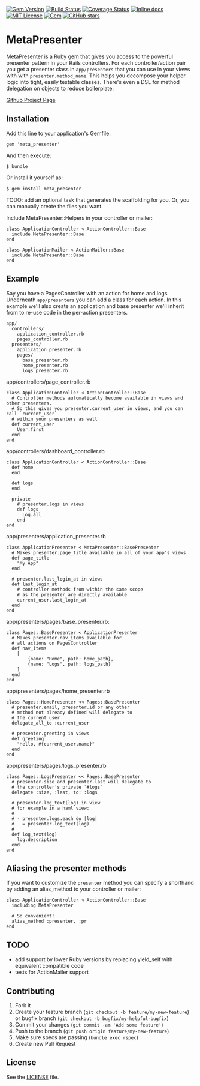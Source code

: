 [![Gem Version](https://badge.fury.io/rb/meta_presenter.svg)](https://badge.fury.io/rb/meta_presenter) [![Build Status](https://travis-ci.org/szTheory/meta_presenter.svg?branch=master)](https://travis-ci.org/szTheory/meta_presenter) [![Coverage Status](https://coveralls.io/repos/github/szTheory/meta_presenter/badge.svg?branch=master)](https://coveralls.io/github/szTheory/meta_presenter?branch=master) [![Inline docs](http://inch-ci.org/github/szTheory/meta_presenter.svg?branch=master)](http://inch-ci.org/github/szTheory/meta_presenter) [![MIT License](https://img.shields.io/github/license/mashape/apistatus.svg)](https://github.com/szTheory/meta_presenter/blob/master/LICENSE.txt) [![Gem](https://img.shields.io/gem/dt/meta_presenter.svg)](https://rubygems.org/gems/meta_presenter) [![GitHub stars](https://img.shields.io/github/stars/szTheory/meta_presenter.svg?label=Stars&style=social)](https://github.com/szTheory/meta_presenter)

# MetaPresenter

MetaPresenter is a Ruby gem that gives you access to the powerful presenter pattern in your Rails controllers. For each controller/action pair you get a presenter class in `app/presenters` that you can use in your views with with `presenter.method_name`. This helps you decompose your helper logic into tight, easily testable classes. There's even a DSL for method delegation on objects to reduce boilerplate.

[Github Project Page](https://github.com/szTheory/meta_presenter)

## Installation

Add this line to your application's Gemfile:

    gem 'meta_presenter'

And then execute:

    $ bundle

Or install it yourself as:

    $ gem install meta_presenter

TODO: add an optional task that generates the scaffolding for you. Or, you can manually create the files you want.

Include MetaPresenter::Helpers in your controller or mailer:

    class ApplicationController < ActionController::Base
      include MetaPresenter::Base
    end

    class ApplicationMailer < ActionMailer::Base
      include MetaPresenter::Base
    end

## Example

Say you have a PagesController with an action for home and logs. Underneath `app/presenters` you can add a class for each action. In this example we'll also create an application and base presenter we'll inherit from to re-use code in the per-action presenters.

    app/
      controllers/
        application_controller.rb
        pages_controller.rb
      presenters/
        application_presenter.rb
        pages/
          base_presenter.rb
          home_presenter.rb
          logs_presenter.rb

app/controllers/page_controller.rb

    class ApplicationController < ActionController::Base
      # Controller methods automatically become available in views and other presenters.
      # So this gives you presenter.current_user in views, and you can call `current_user`
      # within your presenters as well
      def current_user
        User.first
      end
    end

app/controllers/dashboard_controller.rb

    class ApplicationController < ActionController::Base
      def home
      end

      def logs
      end

      private
        # presenter.logs in views
        def logs
          Log.all
        end
    end

app/presenters/application_presenter.rb

    class ApplicationPresenter < MetaPresenter::BasePresenter
      # Makes presenter.page_title available in all of your app's views
      def page_title
        "My App"
      end

      # presenter.last_login_at in views
      def last_login_at
        # controller methods from within the same scope
        # as the presenter are directly available
        current_user.last_login_at
      end
    end

app/presenters/pages/base_presenter.rb:

    class Pages::BasePresenter < ApplicationPresenter
      # Makes presenter.nav_items available for
      # all actions on PagesController
      def nav_items
        [
            {name: "Home", path: home_path},
            {name: "Logs", path: logs_path}
        ]
      end
    end

app/presenters/pages/home_presenter.rb

    class Pages::HomePresenter << Pages::BasePresenter
      # presenter.email, presenter.id or any other
      # method not already defined will delegate to
      # the current_user
      delegate_all_to :current_user

      # presenter.greeting in views
      def greeting
        "Hello, #{current_user.name}"
      end
    end

app/presenters/pages/logs_presenter.rb

    class Pages::LogsPresenter << Pages::BasePresenter
      # presenter.size and presenter.last will delegate to 
      # the controller's private `#logs`
      delegate :size, :last, to: :logs

      # presenter.log_text(log) in view
      # for example in a haml view:
      # 
      # - presenter.logs.each do |log|
      #   = presenter.log_text(log)
      #
      def log_text(log)
        log.description
      end
    end

## Aliasing the presenter methods

If you want to customize the `presenter` method you can specify a shorthand by adding an alias_method to your controller or mailer:

    class ApplicationController < ActionController::Base
      including MetaPresenter

      # So convenient!
      alias_method :presenter, :pr
    end

## TODO

* add support by lower Ruby versions by replacing yield_self with equivalent compatible code
* tests for ActionMailer support

## Contributing

1. Fork it
2. Create your feature branch (`git checkout -b feature/my-new-feature`) or bugfix branch (`git checkout -b bugfix/my-helpful-bugfix`) 
3. Commit your changes (`git commit -am 'Add some feature'`)
4. Push to the branch (`git push origin feature/my-new-feature`)
5. Make sure specs are passing (`bundle exec rspec`)
6. Create new Pull Request

## License

See the [LICENSE](https://github.com/szTheory/meta_presenter/blob/master/LICENSE.txt) file.
